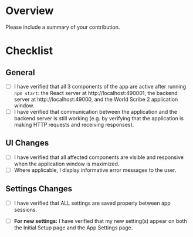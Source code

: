 
# Overview

Please include a summary of your contribution.


# Checklist

## General

- [ ] I have verified that all 3 components of the app are active after running `npm start`: the React server at http://localhost:490001, the backend server at http://localhost:49000, and the World Scribe 2 application window.
- [ ] I have verified that communication between the application and the backend server is still working (e.g. by verifying that the application is making HTTP requests and receiving responses). 

## UI Changes

- [ ] I have verified that all affected components are visible and responsive when the application window is maximized.
- [ ] Where applicable, I display informative error messages to the user.

## Settings Changes

- [ ] I have verified that ALL settings are saved properly between app sessions.

- [ ] **For new settings:** I have verified that my new setting(s) appear on both the Initial Setup page and the App Settings page.

